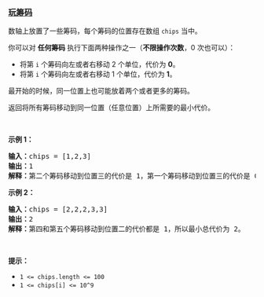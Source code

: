 ### [玩筹码](https://leetcode-cn.com/problems/minimum-cost-to-move-chips-to-the-same-position)

<p>数轴上放置了一些筹码，每个筹码的位置存在数组&nbsp;<code>chips</code>&nbsp;当中。</p>

<p>你可以对 <strong>任何筹码</strong> 执行下面两种操作之一（<strong>不限操作次数</strong>，0 次也可以）：</p>

<ul>
	<li>将第 <code>i</code> 个筹码向左或者右移动 2 个单位，代价为 <strong>0</strong>。</li>
	<li>将第 <code>i</code> 个筹码向左或者右移动 1 个单位，代价为 <strong>1</strong>。</li>
</ul>

<p>最开始的时候，同一位置上也可能放着两个或者更多的筹码。</p>

<p>返回将所有筹码移动到同一位置（任意位置）上所需要的最小代价。</p>

<p>&nbsp;</p>

<p><strong>示例 1：</strong></p>

<pre><strong>输入：</strong>chips = [1,2,3]
<strong>输出：</strong>1
<strong>解释：</strong>第二个筹码移动到位置三的代价是 1，第一个筹码移动到位置三的代价是 0，总代价为 1。
</pre>

<p><strong>示例 2：</strong></p>

<pre><strong>输入：</strong>chips = [2,2,2,3,3]
<strong>输出：</strong>2
<strong>解释：</strong>第四和第五个筹码移动到位置二的代价都是 1，所以最小总代价为 2。
</pre>

<p>&nbsp;</p>

<p><strong>提示：</strong></p>

<ul>
	<li><code>1 &lt;= chips.length &lt;= 100</code></li>
	<li><code>1 &lt;= chips[i] &lt;= 10^9</code></li>
</ul>
